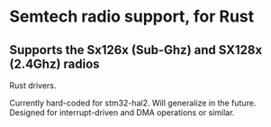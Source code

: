 # Semtech radio support, for Rust

## Supports the Sx126x (Sub-Ghz) and SX128x (2.4Ghz) radios

Rust drivers.

Currently hard-coded for stm32-hal2. Will generalize in the future. Designed
for interrupt-driven and DMA operations or similar.